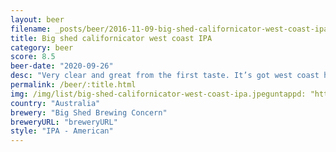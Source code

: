 ```yaml
---
layout: beer
filename: _posts/beer/2016-11-09-big-shed-californicator-west-coast-ipa.md
title: Big shed californicator west coast IPA
category: beer
score: 8.5
beer-date: "2020-09-26"
desc: "Very clear and great from the first taste. It’s got west coast hops but it’s not in your face, very restrained"
permalink: /beer/:title.html
img: /img/list/big-shed-californicator-west-coast-ipa.jpeguntappd: "https://untappd.com/b/big-shed-brewing-concern-californicator-west-coast-ipa/3880133"
country: "Australia"
brewery: "Big Shed Brewing Concern"
breweryURL: "breweryURL"
style: "IPA - American"
---
```

